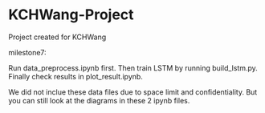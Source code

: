 # KCHWang-Project
Project created for KCHWang

milestone7: 

Run data_preprocess.ipynb first. Then train LSTM by running build_lstm.py. Finally check results in plot_result.ipynb.

We did not inclue these data files due to space limit and confidentiality. But you can still look at the diagrams in these 2 ipynb files.
